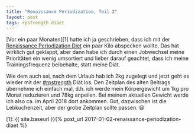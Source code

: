 ```yaml
---
title: "Renaissance Periodization, Teil 2"
layout: post
tags: rpstrength diaet
---
```

[Vor ein paar Monaten][1] hatte ich ja geschrieben, dass ich mit der [Renaissance Periodization Diet][0] ein paar Kilo abspecken 
wollte. Das hat wirklich gut geklappt, aber dann habe ich durch einen Jobwechsel meine Prioritäten ein wenig umsortiert und lieber
darauf geachtet, dass ich meine Trainingsfrequenz beibehalte, statt meine Diät.

Wie dem auch sei, nach dem Urlaub hab ich 2kg zugelegt und jetzt geht es wieder mit der [#rpstrength][0] Diät los. Den Zeitplan 
des alten Beitrags übernehme ich einfach mal, d.h. ich werde mein Körpergewicht um 1kg pro Monat reduzieren und 78kg anpeilen.
Bei meinem aktuellen Gewicht werde ich also ca. im April 2018 dort ankommen. Gut, dazwischen ist die Lebkuchenzeit, aber der 
grobe Zeitplan sollte passen. 😆

[0]: https://renaissanceperiodization.com/
[1]: {{ site.baseurl }}{% post_url 2017-01-02-renaissance-periodization-diaet %}
